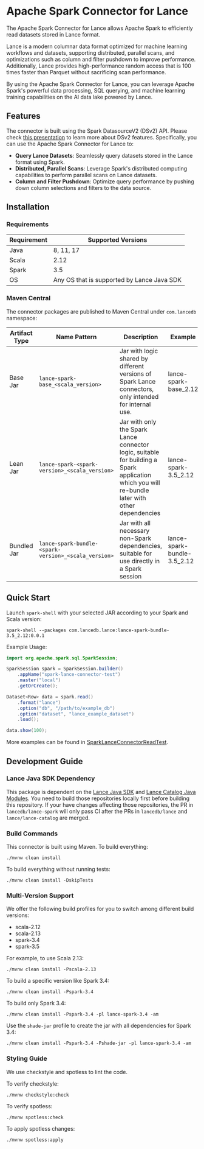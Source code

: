 # Apache Spark Connector for Lance

The Apache Spark Connector for Lance allows Apache Spark to efficiently read datasets stored in Lance format.

Lance is a modern columnar data format optimized for machine learning workflows and datasets,
supporting distributed, parallel scans, and optimizations such as column and filter pushdown to improve performance.
Additionally, Lance provides high-performance random access that is 100 times faster than Parquet 
without sacrificing scan performance.

By using the Apache Spark Connector for Lance, you can leverage Apache Spark's powerful data processing, SQL querying, 
and machine learning training capabilities on the AI data lake powered by Lance.

## Features

The connector is built using the Spark DatasourceV2 (DSv2) API. 
Please check [this presentation](https://www.slideshare.net/databricks/apache-spark-data-source-v2-with-wenchen-fan-and-gengliang-wang)
to learn more about DSv2 features.
Specifically, you can use the Apache Spark Connector for Lance to:

* **Query Lance Datasets**: Seamlessly query datasets stored in the Lance format using Spark.
* **Distributed, Parallel Scans**: Leverage Spark's distributed computing capabilities to perform parallel scans on Lance datasets.
* **Column and Filter Pushdown**: Optimize query performance by pushing down column selections and filters to the data source.

## Installation

### Requirements

| Requirement | Supported Versions                         |
|-------------|--------------------------------------------|
| Java        | 8, 11, 17                                  |
| Scala       | 2.12                                       |
| Spark       | 3.5                                        |
| OS          | Any OS that is supported by Lance Java SDK |

### Maven Central

The connector packages are published to Maven Central under `com.lancedb` namespace:

| Artifact Type | Name Pattern                                         | Description                                                                                                                                     | Example                     |
|---------------|------------------------------------------------------|-------------------------------------------------------------------------------------------------------------------------------------------------|-----------------------------|
| Base Jar      | `lance-spark-base_<scala_version>`                   | Jar with logic shared by different versions of Spark Lance connectors, only intended for internal use.                                          | lance-spark-base_2.12       |
| Lean Jar      | `lance-spark-<spark-version>_<scala_version>`        | Jar with only the Spark Lance connector logic, suitable for building a Spark application which you will re-bundle later with other dependencies | lance-spark-3.5_2.12        |
| Bundled Jar   | `lance-spark-bundle-<spark-version>_<scala_version>` | Jar with all necessary non-Spark dependencies, suitable for use directly in a Spark session                                                     | lance-spark-bundle-3.5_2.12 |

## Quick Start

Launch `spark-shell` with your selected JAR according to your Spark and Scala version:

```shell
spark-shell --packages com.lancedb.lance:lance-spark-bundle-3.5_2.12:0.0.1
```

Example Usage:

```java
import org.apache.spark.sql.SparkSession;

SparkSession spark = SparkSession.builder()
    .appName("spark-lance-connector-test")
    .master("local")
    .getOrCreate();

Dataset<Row> data = spark.read()
    .format("lance")
    .option("db", "/path/to/example_db")
    .option("dataset", "lance_example_dataset")
    .load();

data.show(100);
```

More examples can be found in [SparkLanceConnectorReadTest](/lance-spark-base/src/test/java/com/lancedb/lance/spark/read/SparkConnectorReadTestBase.java).

## Development Guide

### Lance Java SDK Dependency

This package is dependent on the [Lance Java SDK](https://github.com/lancedb/lance/blob/main/java) and 
[Lance Catalog Java Modules](https://github.com/lancedb/lance-catalog/tree/main/java).
You need to build those repositories locally first before building this repository.
If your have changes affecting those repositories,
the PR in `lancedb/lance-spark` will only pass CI after the PRs in `lancedb/lance` and `lance/lance-catalog` are merged.

### Build Commands

This connector is built using Maven. To build everything:

```shell
./mvnw clean install
```

To build everything without running tests:

```shell
./mvnw clean install -DskipTests
```

### Multi-Version Support

We offer the following build profiles for you to switch among different build versions:

- scala-2.12
- scala-2.13
- spark-3.4
- spark-3.5

For example, to use Scala 2.13:

```shell
./mvnw clean install -Pscala-2.13
```

To build a specific version like Spark 3.4:

```shell
./mvnw clean install -Pspark-3.4
```

To build only Spark 3.4:

```shell
./mvnw clean install -Pspark-3.4 -pl lance-spark-3.4 -am
```

Use the `shade-jar` profile to create the jar with all dependencies for Spark 3.4:

```shell
./mvnw clean install -Pspark-3.4 -Pshade-jar -pl lance-spark-3.4 -am
```

### Styling Guide

We use checkstyle and spotless to lint the code.

To verify checkstyle:

```shell
./mvnw checkstyle:check
```

To verify spotless:

```shell
./mvnw spotless:check
```

To apply spotless changes:

```shell
./mvnw spotless:apply
```
